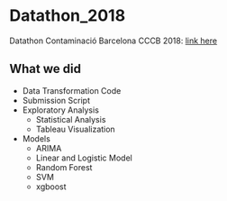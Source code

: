 # Datathon_2018
Datathon Contaminació Barcelona CCCB 2018: [link here](http://www.cccb.org/en/activities/file/barcelona-air-quality-datathon/227186)


## What we did
* Data Transformation Code
* Submission Script
* Exploratory Analysis
  * Statistical Analysis
  * Tableau Visualization
* Models
  * ARIMA
  * Linear and Logistic Model
  * Random Forest
  * SVM
  * xgboost

 

  
